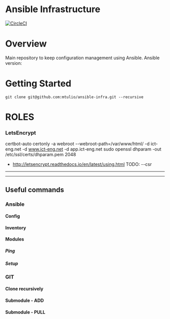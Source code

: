 Ansible Infrastructure
======================

[![CircleCI](https://circleci.com/gh/mtulio/ansible-infra.svg?style=svg)](https://circleci.com/gh/mtulio/ansible-infra)


Overview
========

Main repository to keep configuration management using Ansible.
Ansible version: 


Getting Started
===============

`git clone git@github.com:mtulio/ansible-infra.git --recursive`


ROLES
=====

### LetsEncrypt

certbot-auto certonly -a webroot --webroot-path=/var/www/html/ -d ict-eng.net  -d www.ict-eng.net -d app.ict-eng.net
sudo openssl dhparam -out /etc/ssl/certs/dhparam.pem 2048

* http://letsencrypt.readthedocs.io/en/latest/using.html
TODO: --csr

---
---

## Useful commands

### Ansible

#### Config

#### Inventory

#### Modules

##### Ping

##### Setup

### GIT

#### Clone recursively 

#### Submodule - ADD

#### Submodule - PULL


